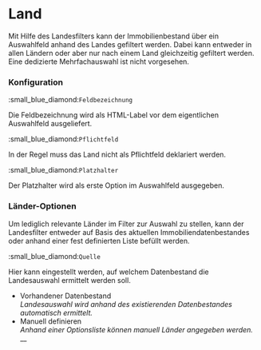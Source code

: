 # Land

Mit Hilfe des Landesfilters kann der Immobilienbestand über ein Auswahlfeld anhand des Landes gefiltert werden. Dabei kann entweder in allen Ländern oder aber nur nach einem Land gleichzeitig gefiltert werden. Eine dedizierte Mehrfachauswahl ist nicht vorgesehen.

### Konfiguration

&#x20;:small\_blue\_diamond:`Feldbezeichnung`

Die Feldbezeichnung wird als HTML-Label vor dem eigentlichen Auswahlfeld ausgeliefert.

&#x20;:small\_blue\_diamond:`Pflichtfeld`

In der Regel muss das Land nicht als Pflichtfeld deklariert werden.

&#x20;:small\_blue\_diamond:`Platzhalter`

Der Platzhalter wird als erste Option im Auswahlfeld ausgegeben.

### Länder-Optionen

Um lediglich relevante Länder im Filter zur Auswahl zu stellen, kann der Landesfilter entweder auf Basis des aktuellen Immobiliendatenbestandes oder anhand einer fest definierten Liste befüllt werden.

&#x20;:small\_blue\_diamond:`Quelle`

Hier kann eingestellt werden, auf welchem Datenbestand die Landesauswahl ermittelt werden soll.

* Vorhandener Datenbestand\
  _Landesauswahl wird anhand des existierenden Datenbestandes automatisch ermittelt._
* Manuell definieren\
  _Anhand einer Optionsliste können manuell Länder angegeben werden._ \
  __
